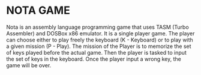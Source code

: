 # NOTA GAME

Nota is an assembly language programming game that uses TASM (Turbo Assembler) and DOSBox x86 emulator. 
It is a single player game. The player can choose either to play freely the keyboard (K - Keyboard) or to play with a given mission (P - Play). The mission of the Player is to memorize the set of keys played before the actual game. Then the player is tasked to input the set of keys in the keyboard. Once the player input a wrong key, the game will be over.

